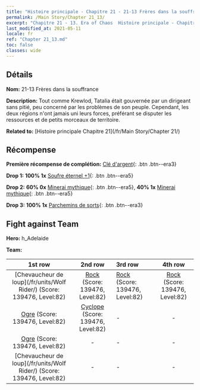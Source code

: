 ```yaml
---
title: "Histoire principale - Chapitre 21 - 21-13 Frères dans la souffrance"
permalink: /Main Story/Chapter 21_13/
excerpt: "Chapitre 21 - 13. Era of Chaos  Histoire principale - Chapitre 21_13. 21-13 Frères dans la souffrance"
last_modified_at: 2021-05-11
locale: fr
ref: "Chapter 21_13.md"
toc: false
classes: wide
---
```


## Détails

 **Nom:** 21-13 Frères dans la souffrance

 **Description:** Tout comme Krewlod, Tatalia était gouvernée par un dirigeant sans pitié, peu concerné par les problèmes de son peuple. Cependant, les deux régions n'ont jamais uni leurs forces, préférant se disputer les ressources et de petits morceaux de territoire.

 **Related to:** [Histoire principale Chapitre 21](/fr/Main Story/Chapter 21/)

## Récompense

 **Première récompense de complétion:** [Clé d'argent](/ItemsFR/con_693/){: .btn .btn--era3}

 **Drop 1:** **100% 1x** [Soufre éternel +1](/ItemsFR/mat_71/){: .btn .btn--era5}

 **Drop 2:** **60% 0x** [Minerai mythique](/ItemsFR/mat_61/){: .btn .btn--era5}, **40% 1x** [Minerai mythique](/ItemsFR/mat_61/){: .btn .btn--era5}

 **Drop 3:** **100% 1x** [Parchemins de sorts](/ItemsFR/con_694/){: .btn .btn--era3}


## Fight against Team
 **Hero:** h_Adelaide

 **Team:**


  | 1st row | 2nd row | 3rd row | 4th row |
  |:----:|:----:|:----|:----:|
  | [Chevaucheur de loup](/fr/units/Wolf Rider/) (Score: 139476, Level:82)  | [Rock](/fr/units/Roc/) (Score: 139476, Level:82)  | [Rock](/fr/units/Roc/) (Score: 139476, Level:82)  | [Rock](/fr/units/Roc/) (Score: 139476, Level:82)  |
  | [Ogre](/fr/units/Ogre/) (Score: 139476, Level:82)  | [Cyclope](/fr/units/Cyclops/) (Score: 139476, Level:82)  | - | - |
  | [Ogre](/fr/units/Ogre/) (Score: 139476, Level:82)  | - | - | - |
  | [Chevaucheur de loup](/fr/units/Wolf Rider/) (Score: 139476, Level:82)  | - | - | - |


